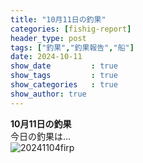 ```yaml
---
title: "10月11日の釣果"
categories: [fishig-report]
header_type: post
tags: ["釣果","釣果報告","船"]
date: 2024-10-11
show_date         : true
show_tags         : true
show_categories   : true
show_author: true
---
```

**10月11日の釣果**
<br>
今日の釣果は…  
![20241104firp](https://cf684707.cloudfree.jp/go-by-boat/other/IMG_6394_clop.jpg "2024/10/11の釣果")






